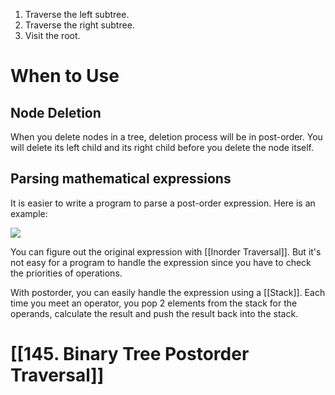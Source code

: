 1. Traverse the left subtree.
2. Traverse the right subtree.
3. Visit the root.
# When to Use

## Node Deletion

When you delete nodes in a tree, deletion process will be in post-order. You will delete its left child and its right child before you delete the node itself.
## Parsing mathematical expressions

It is easier to write a program to parse a post-order expression. Here is an example:

![](https://leetcode.com/explore/learn/card/data-structure-tree/134/traverse-a-tree/Figures/binary_tree/mathematical_expression.png)

You can figure out the original expression with [[Inorder Traversal]]. But it's not easy for a program to handle the expression since you have to check the priorities of operations.

With postorder, you can easily handle the expression using a [[Stack]]. Each time you meet an operator, you pop 2 elements from the stack for the operands, calculate the result and push the result back into the stack.

# [[145. Binary Tree Postorder Traversal]]